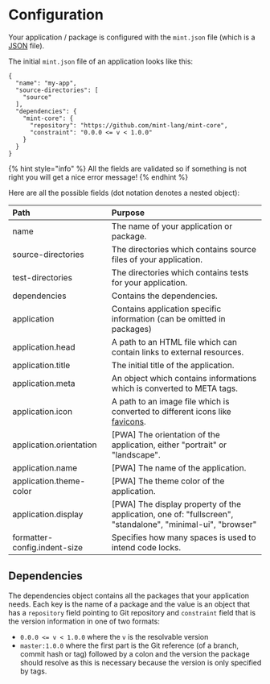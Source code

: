 # Configuration

Your application / package is configured with the `mint.json` file \(which is a [JSON](https://en.wikipedia.org/wiki/JSON) file\).

The initial `mint.json` file of an application looks like this:

```text
{
  "name": "my-app",
  "source-directories": [
    "source"
  ],
  "dependencies": {
    "mint-core": {
      "repository": "https://github.com/mint-lang/mint-core",
      "constraint": "0.0.0 <= v < 1.0.0"
    }
  }
}
```

{% hint style="info" %}
All the fields are validated so if something is not right you will get a nice error message!
{% endhint %}

Here are all the possible fields \(dot notation denotes a nested object\):

| Path | Purpose |
| :--- | :--- |
| name | The name of your application or package. |
| source-directories | The directories which contains source files of your application. |
| test-directories | The directories which contains tests for your application. |
| dependencies | Contains the dependencies. |
| application | Contains application specific information \(can be omitted in packages\) |
| application.head | A path to an HTML file which can contain links to external resources. |
| application.title | The initial title of the application. |
| application.meta | An object which contains informations which is converted to META tags. |
| application.icon | A path to an image file which is converted to different icons like [favicons](https://en.wikipedia.org/wiki/Favicon). |
| application.orientation | \[PWA\] The orientation of the application, either "portrait" or "landscape". |
| application.name | \[PWA\] The name of the application. |
| application.theme-color | \[PWA\] The theme color of the application. |
| application.display | \[PWA\] The display property of the application, one of: "fullscreen", "standalone", "minimal-ui", "browser" |
| formatter-config.indent-size | Specifies how many spaces is used to intend code locks. |

## Dependencies

The dependencies object contains all the packages that your application needs. Each key is the name of a package and the value is an object that has a `repository` field pointing to Git repository and `constraint` field that is the version information in one of two formats:

* `0.0.0 <= v < 1.0.0` where the `v` is the resolvable version
* `master:1.0.0` where the first part is the Git reference \(of a branch, commit hash or tag\) followed by a colon and the version the package should resolve as this is necessary because the version is only specified by tags.

